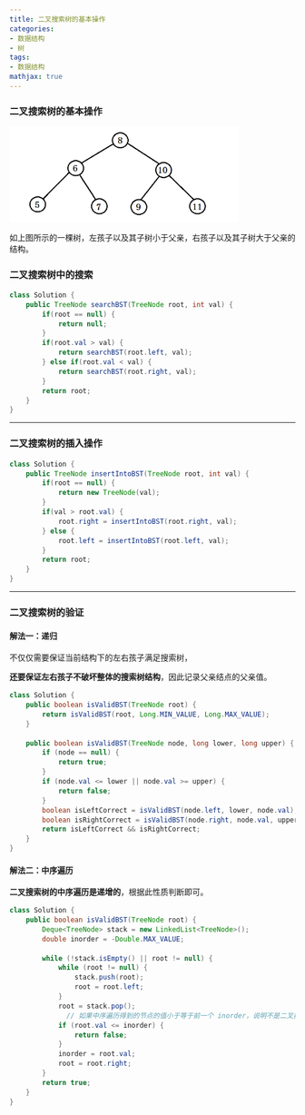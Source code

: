 ```yaml
---
title: 二叉搜索树的基本操作
categories:
- 数据结构
- 树
tags:
- 数据结构
mathjax: true
---
```


### 二叉搜索树的基本操作

<!--more-->

 <img src="二叉搜索树的基本操作/示例图.png" alt="示例图" style="zoom:67%;" />

如上图所示的一棵树，左孩子以及其子树小于父亲，右孩子以及其子树大于父亲的结构。

### 二叉搜索树中的搜索

 ```java
 class Solution {
     public TreeNode searchBST(TreeNode root, int val) {
         if(root == null) {
             return null;
         }
         if(root.val > val) {
             return searchBST(root.left, val);
         } else if(root.val < val) {
             return searchBST(root.right, val);
         }
         return root;
     }
 }
 ```

---

### 二叉搜索树的插入操作

```java
class Solution {
    public TreeNode insertIntoBST(TreeNode root, int val) {
        if(root == null) {
            return new TreeNode(val);
        }
        if(val > root.val) {
            root.right = insertIntoBST(root.right, val);
        } else {
            root.left = insertIntoBST(root.left, val);
        }
        return root;
    }
}
```

---

### 二叉搜索树的验证

#### 解法一：递归

不仅仅需要保证当前结构下的左右孩子满足搜索树，

**还要保证左右孩子不破坏整体的搜索树结构**，因此记录父亲结点的父亲值。

```java
class Solution {
    public boolean isValidBST(TreeNode root) {
        return isValidBST(root, Long.MIN_VALUE, Long.MAX_VALUE);
    }

    public boolean isValidBST(TreeNode node, long lower, long upper) {
        if (node == null) {
            return true;
        }
        if (node.val <= lower || node.val >= upper) {
            return false;
        }
        boolean isLeftCorrect = isValidBST(node.left, lower, node.val);
        boolean isRightCorrect = isValidBST(node.right, node.val, upper);
        return isLeftCorrect && isRightCorrect;
    }
}
```

#### 解法二：中序遍历

**二叉搜索树的中序遍历是递增的**，根据此性质判断即可。

```java
class Solution {
    public boolean isValidBST(TreeNode root) {
        Deque<TreeNode> stack = new LinkedList<TreeNode>();
        double inorder = -Double.MAX_VALUE;

        while (!stack.isEmpty() || root != null) {
            while (root != null) {
                stack.push(root);
                root = root.left;
            }
            root = stack.pop();
              // 如果中序遍历得到的节点的值小于等于前一个 inorder，说明不是二叉搜索树
            if (root.val <= inorder) {
                return false;
            }
            inorder = root.val;
            root = root.right;
        }
        return true;
    }
}
```





